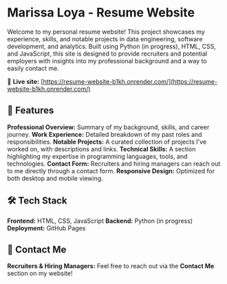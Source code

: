 # Marissa Loya - Resume Website
Welcome to my personal resume website! This project showcases my experience, skills, and notable projects in data engineering, software development, and analytics. Built using Python (in progress), HTML, CSS, and JavaScript, this site is designed to provide recruiters and potential employers with insights into my professional background and a way to easily contact me.

🔗 **Live site:** [https://resume-website-b1kh.onrender.com/](https://resume-website-b1kh.onrender.com/)

## 🚀 Features
**Professional Overview:** Summary of my background, skills, and career journey.
**Work Experience:** Detailed breakdown of my past roles and responsibilities.
**Notable Projects:** A curated collection of projects I've worked on, with descriptions and links.
**Technical Skills:** A section highlighting my expertise in programming languages, tools, and technologies.
**Contact Form:** Recruiters and hiring managers can reach out to me directly through a contact form.
**Responsive Design:** Optimized for both desktop and mobile viewing.

## 🛠️ Tech Stack
**Frontend:** HTML, CSS, JavaScript
**Backend:** Python (in progress)
**Deployment:** GitHub Pages

## 📩 Contact Me
**Recruiters & Hiring Managers:** Feel free to reach out via the **Contact Me** section on my website!  